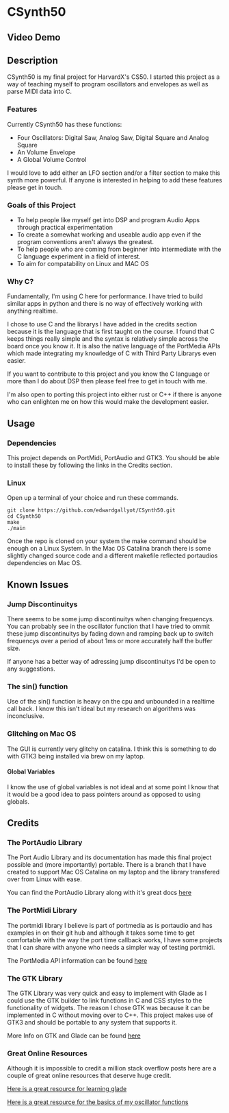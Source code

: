 # CSynth50
## Video Demo



## Description

CSynth50 is my final project for HarvardX's CS50. I started this project as a way of teaching myself
to program oscillators and envelopes as well as parse MIDI data into C.

### Features

Currently CSynth50 has these functions:

* Four Oscillators: Digital Saw, Analog Saw, Digital Square and Analog Square
* An Volume Envelope
* A Global Volume Control

I would love to add either an LFO section and/or a filter section to make this synth more powerful. If 
anyone is interested in helping to add these features please get in touch.

### Goals of this Project

* To help people like myself get into DSP and program Audio Apps through practical experimentation
* To create a somewhat working and useable audio app even if the program conventions aren't always the greatest.
* To help people who are coming from beginner into intermediate with the C language experiment in a field of interest.
* To aim for compatability on Linux and MAC OS

### Why C?

Fundamentally, I'm using C here for performance. I have tried to build similar apps in python and 
there is no way of effectively working with anything realtime.

I chose to use C and the librarys I have added in the credits section because it is the language 
that is first taught on the course. I found that C keeps things really simple and the syntax is 
relatively simple across the board once you know it. It is also the native language of the PortMedia
APIs which made integrating my knowledge of C with Third Party Librarys even easier.

If you want to contribute to this project and you know the C language or more than I do about DSP then
please feel free to get in touch with me.

I'm also open to porting this project into either rust or C++ if there is anyone who can enlighten 
me on how this would make the development easier. 

## Usage

### Dependencies

This project depends on PortMidi, PortAudio and GTK3. You should be able to install these by following the
links in the Credits section.

### Linux 

Open up a terminal of your choice and run these commands.     
      
`git clone https://github.com/edwardgallyot/CSynth50.git`  
` cd CSynth50 `    
` make `    
`./main`     


Once the repo is cloned on your system the make command should be enough on a Linux System. In the Mac OS Catalina
branch there is some slightly changed source code and a different makefile reflected portaudios dependencies
on Mac OS.

## Known Issues

### Jump Discontinuitys

There seems to be some jump discontinuitys when changing frequencys. You can probably see in the oscillator
function that I have tried to ommit these jump discontinuitys by fading down and ramping back up to switch
frequencys over a period of about 1ms or more accurately half the buffer size.

If anyone has a better way of adressing jump discontinuitys I'd be open to any suggestions.

### The sin() function

Use of the sin() function is heavy on the cpu and unbounded in a realtime call back. I know this isn't ideal
but my research on algorithms was inconclusive.

### Glitching on Mac OS 

The GUI is currently very glitchy on catalina. I think this is something to do with GTK3 being installed via 
brew on my laptop.

#### Global Variables

I know the use of global variables is not ideal and at some point I know that it would be a good idea to pass pointers
around as opposed to using globals.

## Credits

### The PortAudio Library

The Port Audio Library and its documentation has made this final project possible
and (more importantly) portable. There is a branch that I have created to support Mac OS Catalina
on my laptop and the library transfered over from Linux with ease.

You can find the PortAudio Library along with it's great docs [here](http://www.portaudio.com/)

### The PortMidi Library

The portmidi library I believe is part of portmedia as is portaudio and has examples in on their
git hub and although it takes some time to get comfortable with the way the port time callback works, 
I have some projects that I can share with anyone who needs a simpler way of testing portmidi.

The PortMedia API information can be found [here](http://portmedia.sourceforge.net/)

### The GTK Library

The GTK Library was very quick and easy to implement with Glade as I could use the GTK builder
to link functions in C and CSS styles to the functionality of widgets. The reason I chose GTK was
because it can be implemented in C without moving over to C++. This project makes use of GTK3 and 
should be portable to any system that supports it.

More Info on GTK and Glade can be found [here](https://www.gtk.org/)

### Great Online Resources

Although it is impossible to credit a million stack overflow posts here are a couple of great 
online resources that deserve huge credit.      

[Here is a great resource for learning glade](https://prognotes.net/gtk-glade-c-programming/)    

[Here is a great resource for the basics of my oscillator functions](https://www.youtube.com/watch?v=tgamhuQnOkM)     




